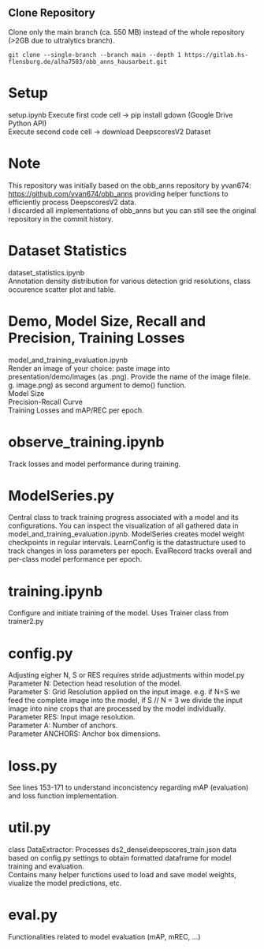 
## Clone Repository
Clone only the main branch (ca. 550 MB) instead of the whole repository (>2GB due to ultralytics branch).
```
git clone --single-branch --branch main --depth 1 https://gitlab.hs-flensburg.de/alha7503/obb_anns_hausarbeit.git
```
# Setup
setup.ipynb
Execute first code cell -> pip install gdown (Google Drive Python API)  
Execute second code cell -> download DeepscoresV2 Dataset  

# Note
This repository was initially based on the obb_anns repository by yvan674: https://github.com/yvan674/obb_anns providing helper functions to efficiently
process DeepscoresV2 data.  
I discarded all implementations of obb_anns but you can still see the original repository in the commit history.


# Dataset Statistics
dataset_statistics.ipynb   
Annotation density distribution for various detection grid resolutions, class occurence scatter plot and table.   

# Demo, Model Size, Recall and Precision, Training Losses
model_and_training_evaluation.ipynb  
Render an image of your choice: paste image into presentation/demo/images (as .png). Provide the name of the image file(e. g. image.png) as second argument to demo() function.  
Model Size  
Precision-Recall Curve  
Training Losses and mAP/REC per epoch.

# observe_training.ipynb
Track losses and model performance during training.  

# ModelSeries.py
Central class to track training progress associated with a model and its configurations. You can inspect the visualization of all gathered data in model_and_training_evaluation.ipynb. ModelSeries creates model weight checkpoints in regular intervals. LearnConfig is the datastructure used to track changes in loss parameters per epoch. EvalRecord tracks overall and per-class model performance per epoch.  

# training.ipynb
Configure and initiate training of the model. Uses Trainer class from trainer2.py  

# config.py
Adjusting eigher N, S or RES requires stride adjustments within model.py  
Parameter N: Detection head resolution of the model.  
Parameter S: Grid Resolution applied on the input image. e.g. if N=S we feed the complete image into the model, if S // N = 3 we divide the input image  into nine crops that are processed by the model individually.  
Parameter RES: Input image resolution.  
Parameter A: Number of anchors.  
Parameter ANCHORS: Anchor box dimensions.  

# loss.py
See lines 153-171 to understand inconcistency regarding mAP (evaluation) and loss function implementation.  

# util.py
class DataExtractor: Processes ds2_dense\deepscores_train.json data based on config.py settings to obtain formatted dataframe for model training and evaluation.  
Contains many helper functions used to load and save model weights, viualize the model predictions, etc.  

# eval.py
Functionalities related to model evaluation (mAP, mREC, ...)  





